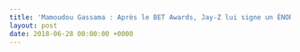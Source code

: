 ```yaml
---
title: 'Mamoudou Gassama : Après le BET Awards, Jay-Z lui signe un ÉNORME chèque !'
layout: post
date: 2018-06-28 00:00:00 +0000
---
```

